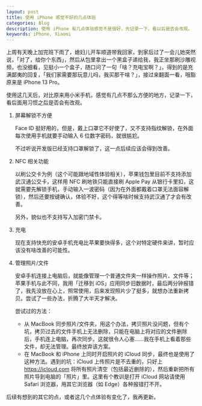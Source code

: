 ```yaml
---
layout: post
title: 使用 iPhone 感觉不好的几点体验
categories: Blog
description: 使用 iPhone 有几点体验感觉不是很好，先记录一下，看以后是否会改观。
keywords: iPhone, Xiaomi
---
```


上周有天晚上加完班下雨了，媳妇儿开车顺道带我回家，到家后过了一会儿她突然说，「对了，给你个东西」，然后从包里拿出一个黑盒子递给我，我正坐那刷沙雕视频，也没细看，见挺小一个盒子，随口问了一句「啥？充电宝啊？」，得到的是充满鄙夷的回复，「我们家需要那玩意儿吗，我买那干啥？」，接过来翻面一看，哦豁原来是 iPhone 13 Pro。

使用这几天后，对比原来用小米手机，感觉有几点不那么方便的地方，记录一下，看后面用习惯之后是否会有改观。

1. 屏幕解锁不方便

    Face ID 挺好用的，但是，戴上口罩它不好使了，又不支持指纹解锁，在外面每次使用手机就要手动输入 6 位数字密码，就很尴尬。

    不过听说开发版已经支持口罩解锁了，这一点后续应该会得到改善。

2. NFC 相关功能

    以刷公交卡为例（这个可能跟地域性体验相关），苹果钱包里目前不支持添加武汉通公交卡，这样用 NFC 刷地铁只能直接刷 Apple Pay 从银行卡里扣，这就需要先解锁手机，手动输入一波密码（因为在外面都戴着口罩无法面容解锁），然后还要按键确认，体验不好，这个得等啥时候支持武汉通了才会有改善。

    另外，貌似也不支持写入加密门禁卡。

3. 充电

    现在支持快充的安卓手机充电比苹果要快得多，这个对特定硬件来讲，暂时应该没有啥改善的可能性。

4. 管理照片/文件

    安卓手机连接上电脑后，就能像管理一个普通文件夹一样操作照片、文件等；苹果手机与此不同，我用「迁移到 iOS」应用同步旧数据时，最后两分钟报错了，我先没放在心上，照常使用，后来发现照片少了挺多，就想办法重新拷贝。尝试了一些办法，折腾了大半天才解决。

    尝试过的方法：

    - 从 MacBook 同步照片/文件夹，用这个办法，拷贝照片没问题，但有个坑，拷贝过去的文件手机上无法删除，只能在电脑上将对应的文件删除后，手机连上电脑，再次同步。这就很令人心塞……我在手机上看着那些文件，却无法管理。最终放弃该方案。
    - 在 MacBook 和 iPhone 上同时开启照片的 iCloud 同步，最终也是使用了这种方法。遇到的坑：iCloud 上传照片是不去重的，只好上 https://icloud.com 将所有照片清空（包括最近删除的），然后重新把所有照片导到电脑的「照片」里。这里有个教训是打开 iCloud 网站请使用 Safari 浏览器，用其它浏览器（如 Edge）各种报错打不开。

后续有想到的其它的点，或者这几个点体验有变化了，我再更新。

